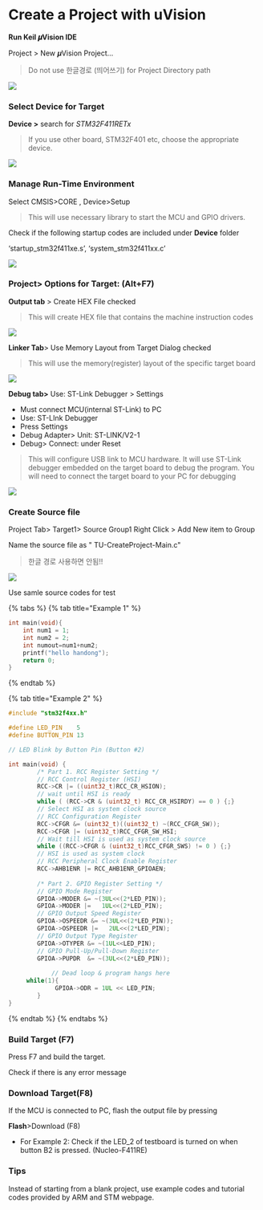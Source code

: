 # Create a Project with uVision

**Run Keil 𝝁Vision IDE**

 Project &gt;  New 𝝁Vision Project…

> Do not use 한글경로 \(띄어쓰기\) for Project Directory path

![](../.gitbook/assets/image%20%2810%29.png)

### **Select Device for Target**

 **Device &gt;**  search for  _STM32F411RETx_

> If you use other board, STM32F401 etc, choose the appropriate device.

![](../.gitbook/assets/image%20%2842%29.png)

### **Manage Run-Time Environment**

Select  CMSIS&gt;CORE  , Device&gt;Setup

> This will use necessary library to start the MCU and GPIO drivers.

Check if the following startup codes are included under **Device** folder

 ‘startup\_stm32f411xe.s’, ‘system\_stm32f411xx.c’

![](../.gitbook/assets/image%20%284%29.png)

### **Project&gt; Options for Target: \(Alt+F7\)**

 **Output tab** &gt;  Create HEX File  checked

> This will create HEX file that  contains the machine instruction codes

![](../.gitbook/assets/image%20%289%29.png)

**Linker Tab**&gt; Use Memory Layout from Target Dialog  checked

> This will use the memory\(register\) layout of the specific target board

![](../.gitbook/assets/image%20%2836%29.png)

**Debug tab&gt;**  Use: ST-Link Debugger &gt; Settings   

* Must connect MCU\(internal ST-Link\) to PC
* Use: ST-LInk Debugger 
* Press Settings
* Debug Adapter&gt;  Unit: ST-LINK/V2-1
* Debug&gt;  Connect: under Reset

> This will configure USB link to MCU hardware. It will use ST-Link debugger embedded on the target board to debug the program. You will need to connect the target board to your PC for debugging

![](../.gitbook/assets/image%20%2838%29.png)

### Create Source file

Project Tab&gt; Target1&gt; Source Group1  Right Click &gt; Add New item to Group

Name the source file as " TU-CreateProject-Main.c"

> 한글 경로 사용하면 안됨!!



![](../.gitbook/assets/image%20%2812%29.png)

Use samle source codes for test

{% tabs %}
{% tab title="Example 1" %}
```cpp
int main(void){
	int num1 = 1;
	int num2 = 2;
	int numout=num1+num2;		
	printf("hello handong");
	return 0;
}
```
{% endtab %}

{% tab title="Example 2" %}
```cpp
#include "stm32f4xx.h"

#define LED_PIN    5
#define BUTTON_PIN 13

// LED Blink by Button Pin (Button #2)

int main(void) {
		/* Part 1. RCC Register Setting */
		// RCC Control Register (HSI)
		RCC->CR |= ((uint32_t)RCC_CR_HSION); 
		// wait until HSI is ready
		while ( (RCC->CR & (uint32_t) RCC_CR_HSIRDY) == 0 ) {;} 
		// Select HSI as system clock source 
		// RCC Configuration Register 
		RCC->CFGR &= (uint32_t)((uint32_t) ~(RCC_CFGR_SW)); 
		RCC->CFGR |= (uint32_t)RCC_CFGR_SW_HSI;  
		// Wait till HSI is used as system clock source 
		while ((RCC->CFGR & (uint32_t)RCC_CFGR_SWS) != 0 ) {;} 
		// HSI is used as system clock         
		// RCC Peripheral Clock Enable Register 
		RCC->AHB1ENR |= RCC_AHB1ENR_GPIOAEN;
		
		/* Part 2. GPIO Register Setting */			
		// GPIO Mode Register
		GPIOA->MODER &= ~(3UL<<(2*LED_PIN)); 
		GPIOA->MODER |=   1UL<<(2*LED_PIN);  
		// GPIO Output Speed Register 
		GPIOA->OSPEEDR &= ~(3UL<<(2*LED_PIN));
		GPIOA->OSPEEDR |=   2UL<<(2*LED_PIN);  
		// GPIO Output Type Register  
		GPIOA->OTYPER &= ~(1UL<<LED_PIN);      
		// GPIO Pull-Up/Pull-Down Register 
		GPIOA->PUPDR  &= ~(3UL<<(2*LED_PIN));
		
			// Dead loop & program hangs here
     while(1){
			 GPIOA->ODR = 1UL << LED_PIN;  
		}
}

```
{% endtab %}
{% endtabs %}

### Build Target \(F7\)

Press F7 and build the target. 

Check if there is any error message

### 

### Download Target\(F8\)

If the MCU is connected to PC, flash the output file by pressing

**Flash**&gt;Download \(F8\)

* For Example 2: Check if the LED\_2 of testboard is turned on when button B2 is pressed.  \(Nucleo-F411RE\)





### Tips

Instead of starting from a blank project, use example codes and tutorial codes provided by ARM and STM webpage.

